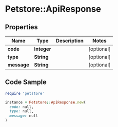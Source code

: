 # Petstore::ApiResponse

## Properties

| Name | Type | Description | Notes |
| ---- | ---- | ----------- | ----- |
| **code** | **Integer** |  | [optional] |
| **type** | **String** |  | [optional] |
| **message** | **String** |  | [optional] |

## Code Sample

```ruby
require 'petstore'

instance = Petstore::ApiResponse.new(
  code: null,
  type: null,
  message: null
)
```

